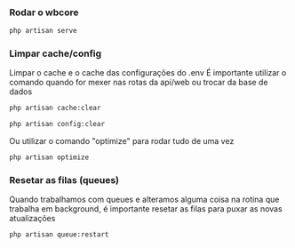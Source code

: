 ### Rodar o wbcore
```sh
php artisan serve
```

### Limpar cache/config
Limpar o cache e o cache das configurações do .env
É importante utilizar o comando quando for mexer nas rotas da api/web ou trocar da base de dados
```sh
php artisan cache:clear
```
```sh
php artisan config:clear
```
Ou utilizar o comando "optimize" para rodar tudo de uma vez
```sh
php artisan optimize
```
### Resetar as filas (queues)
Quando trabalhamos com queues e alteramos alguma coisa na rotina que trabalha em background, é importante resetar as filas para puxar as novas atualizações
```sh
php artisan queue:restart
```